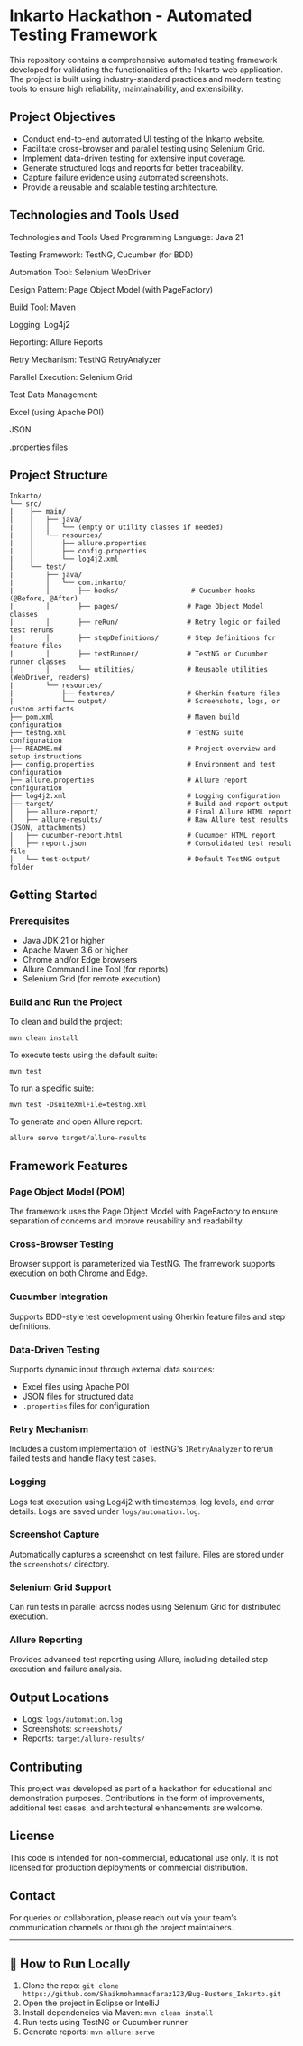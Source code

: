 
# Inkarto Hackathon - Automated Testing Framework

This repository contains a comprehensive automated testing framework developed for validating the functionalities of the Inkarto web application. The project is built using industry-standard practices and modern testing tools to ensure high reliability, maintainability, and extensibility.

## Project Objectives

- Conduct end-to-end automated UI testing of the Inkarto website.
- Facilitate cross-browser and parallel testing using Selenium Grid.
- Implement data-driven testing for extensive input coverage.
- Generate structured logs and reports for better traceability.
- Capture failure evidence using automated screenshots.
- Provide a reusable and scalable testing architecture.

## Technologies and Tools Used

Technologies and Tools Used
Programming Language: Java 21

Testing Framework: TestNG, Cucumber (for BDD)

Automation Tool: Selenium WebDriver

Design Pattern: Page Object Model (with PageFactory)

Build Tool: Maven

Logging: Log4j2

Reporting: Allure Reports

Retry Mechanism: TestNG RetryAnalyzer

Parallel Execution: Selenium Grid

Test Data Management:

Excel (using Apache POI)

JSON

.properties files

## Project Structure

```
Inkarto/
└── src/
|    ├── main/
|    │   ├── java/
|    │   │   └── (empty or utility classes if needed)
|    │   └── resources/
|    │       ├── allure.properties
|    │       ├── config.properties
|    │       └── log4j2.xml
|    └── test/
|        ├── java/
|        │   └── com.inkarto/
|        │       ├── hooks/                  # Cucumber hooks (@Before, @After)
|        │       ├── pages/                 # Page Object Model classes
|        │       ├── reRun/                 # Retry logic or failed test reruns
|        │       ├── stepDefinitions/       # Step definitions for feature files
|        │       ├── testRunner/            # TestNG or Cucumber runner classes
|        │       └── utilities/             # Reusable utilities (WebDriver, readers)
|        └── resources/
|            ├── features/                  # Gherkin feature files
|            └── output/                    # Screenshots, logs, or custom artifacts
├── pom.xml                                 # Maven build configuration
├── testng.xml                              # TestNG suite configuration
├── README.md                               # Project overview and setup instructions
├── config.properties                       # Environment and test configuration
├── allure.properties                       # Allure report configuration
├── log4j2.xml                              # Logging configuration
├── target/                                 # Build and report output
│   ├── allure-report/                      # Final Allure HTML report
│   ├── allure-results/                     # Raw Allure test results (JSON, attachments)
│   ├── cucumber-report.html                # Cucumber HTML report
│   ├── report.json                         # Consolidated test result file
│   └── test-output/                        # Default TestNG output folder
```

## Getting Started

### Prerequisites

- Java JDK 21 or higher
- Apache Maven 3.6 or higher
- Chrome and/or Edge browsers
- Allure Command Line Tool (for reports)
- Selenium Grid (for remote execution)

### Build and Run the Project

To clean and build the project:
```
mvn clean install
```

To execute tests using the default suite:
```
mvn test
```

To run a specific suite:
```
mvn test -DsuiteXmlFile=testng.xml
```

To generate and open Allure report:
```
allure serve target/allure-results
```

## Framework Features

### Page Object Model (POM)

The framework uses the Page Object Model with PageFactory to ensure separation of concerns and improve reusability and readability.

### Cross-Browser Testing

Browser support is parameterized via TestNG. The framework supports execution on both Chrome and Edge.

### Cucumber Integration

Supports BDD-style test development using Gherkin feature files and step definitions.

### Data-Driven Testing

Supports dynamic input through external data sources:
- Excel files using Apache POI
- JSON files for structured data
- `.properties` files for configuration

### Retry Mechanism

Includes a custom implementation of TestNG's `IRetryAnalyzer` to rerun failed tests and handle flaky test cases.

### Logging

Logs test execution using Log4j2 with timestamps, log levels, and error details. Logs are saved under `logs/automation.log`.

### Screenshot Capture

Automatically captures a screenshot on test failure. Files are stored under the `screenshots/` directory.

### Selenium Grid Support

Can run tests in parallel across nodes using Selenium Grid for distributed execution.

### Allure Reporting

Provides advanced test reporting using Allure, including detailed step execution and failure analysis.

## Output Locations

- Logs: `logs/automation.log`
- Screenshots: `screenshots/`
- Reports: `target/allure-results/`

## Contributing

This project was developed as part of a hackathon for educational and demonstration purposes. Contributions in the form of improvements, additional test cases, and architectural enhancements are welcome.

## License

This code is intended for non-commercial, educational use only. It is not licensed for production deployments or commercial distribution.

## Contact

For queries or collaboration, please reach out via your team’s communication channels or through the project maintainers.

---
 
## 🚀 How to Run Locally
 
1. Clone the repo: `git clone https://github.com/Shaikmohammadfaraz123/Bug-Busters_Inkarto.git`  
2. Open the project in Eclipse or IntelliJ  
3. Install dependencies via Maven: `mvn clean install`  
4. Run tests using TestNG or Cucumber runner  
5. Generate reports: `mvn allure:serve`  
